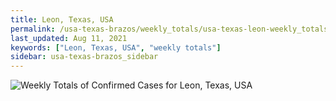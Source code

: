 ```yaml
---
title: Leon, Texas, USA
permalink: /usa-texas-brazos/weekly_totals/usa-texas-leon-weekly_totals.html
last_updated: Aug 11, 2021
keywords: ["Leon, Texas, USA", "weekly totals"]
sidebar: usa-texas-brazos_sidebar
---
```


![Weekly Totals of Confirmed Cases for Leon, Texas, USA](/covid_tracker/images/graphs/usa-texas-leon-weekly_totals_graph.png)
